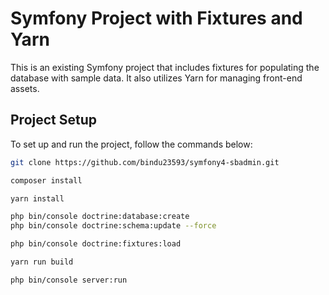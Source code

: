 # Symfony Project with Fixtures and Yarn

This is an existing Symfony project that includes fixtures for populating the database with sample data. It also utilizes Yarn for managing front-end assets.

## Project Setup

To set up and run the project, follow the commands below:

```bash
git clone https://github.com/bindu23593/symfony4-sbadmin.git

composer install

yarn install

php bin/console doctrine:database:create
php bin/console doctrine:schema:update --force

php bin/console doctrine:fixtures:load

yarn run build

php bin/console server:run
```